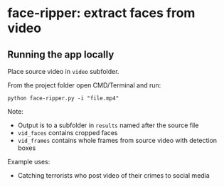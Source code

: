 # face-ripper: extract faces from video

## Running the app locally
Place source video in `video` subfolder.

From the project folder open CMD/Terminal and run:

`python face-ripper.py -i "file.mp4"`

Note:
+ Output is to a subfolder in `results` named after the source file
+ `vid_faces` contains cropped faces
+ `vid_frames` contains whole frames from source video with detection boxes

Example uses:
+ Catching terrorists who post video of their crimes to social media
